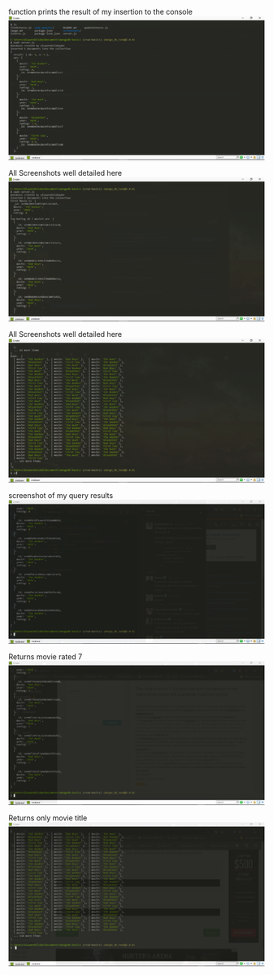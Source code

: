
function prints the result of my insertion to the console
![My function prints the result of my insertion to the console by oluwatobilobaoke](screenshots/result_of_your_insertion_to_the_console.png "function prints the result of my insertion to the console")

All Screenshots well detailed here
![All Screenshots well detailed here](screenshots/crud__basics.png "All Screenshots well detailed here")

All Screenshots well detailed here
![All Screenshots well detailed here](screenshots/crud__basics__2.png "All Screenshots well detailed here")

screenshot of my query results
![screenshot of my query results](screenshots/return_the_fist_document.png "screenshot of my query resultsthe updated collection to the console")

Returns movie rated 7
![Returns movie rated 7](screenshots/return_the_movies_rated_7.png "Returns movie rated 7") 

Returns only movie title
![Returns only movie title](screenshots/return_the_movies_titles.png "Returns only movie title")
